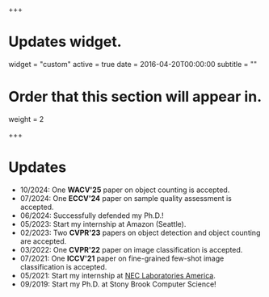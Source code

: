 +++
# Updates widget.
widget = "custom"
active = true
date = 2016-04-20T00:00:00
subtitle = ""

# Order that this section will appear in.
weight = 2


+++

# Updates

* 10/2024: One **WACV'25** paper on object counting is accepted.
* 07/2024: One **ECCV'24** paper on sample quality assessment is accepted.
* 06/2024: Successfully defended my Ph.D.!
* 05/2023: Start my internship at Amazon (Seattle).
* 02/2023: Two **CVPR'23** papers on object detection and object counting are accepted.
* 03/2022: One **CVPR'22** paper on image classification is accepted.
* 07/2021: One **ICCV'21** paper on fine-grained few-shot image classification is accepted.
* 05/2021: Start my internship at <a href="https://www.nec-labs.com/research-departments/media-analytics/media-analytics-home">NEC Laboratories America</a>.
* 09/2019: Start my Ph.D. at Stony Brook Computer Science!
